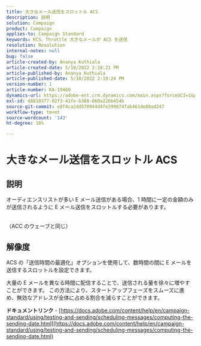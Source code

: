 ```yaml
---
title: 大きなメール送信をスロットル ACS
description: 説明
solution: Campaign
product: Campaign
applies-to: Campaign Standard
keywords: KCS、Throttle 大きなメールが ACS を送信
resolution: Resolution
internal-notes: null
bug: false
article-created-by: Ananya Kuthiala
article-created-date: 5/10/2022 2:18:21 PM
article-published-by: Ananya Kuthiala
article-published-date: 5/10/2022 2:19:24 PM
version-number: 1
article-number: KA-19460
dynamics-url: https://adobe-ent.crm.dynamics.com/main.aspx?forceUCI=1&pagetype=entityrecord&etn=knowledgearticle&id=c74c6e05-6cd0-ec11-a7b5-0022480a8e40
exl-id: d8810377-02f3-41fe-b388-860a226b454b
source-git-commit: e8f4ca2dd578944d4fe399074fab461de88ad247
workflow-type: tm+mt
source-wordcount: '143'
ht-degree: 16%

---
```


# 大きなメール送信をスロットル ACS

## 説明

オーディエンスリストが多い E メール送信がある場合、1 時間に一定の金額のみが送信されるように E メール送信をスロットルする必要があります。

<br>（ACC のウェーブと同じ）

## 解像度


ACS の「送信時間の最適化」オプションを使用して、数時間の間に E メールを送信するスロットルを設定できます。

大量の E メールを異なる時間に配信することで、送信される量を徐々に増やすことができます。 この方法により、スタートアップフェーズをスムーズに進め、無効なアドレスが全体に占める割合を減らすことができます。



<b>ドキュメントリンク</b> - [https://docs.adobe.com/content/help/en/campaign-standard/using/testing-and-sending/scheduling-messages/computing-the-sending-date.html](https://docs.adobe.com/content/help/en/campaign-standard/using/testing-and-sending/scheduling-messages/computing-the-sending-date.html)
